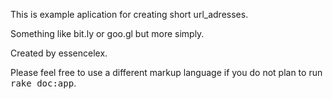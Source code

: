 This is example aplication for creating short url_adresses.
</br>
<p>Something like bit.ly or goo.gl but more simply.</p>
	Created by essencelex.



Please feel free to use a different markup language if you do not plan to run
<tt>rake doc:app</tt>.
